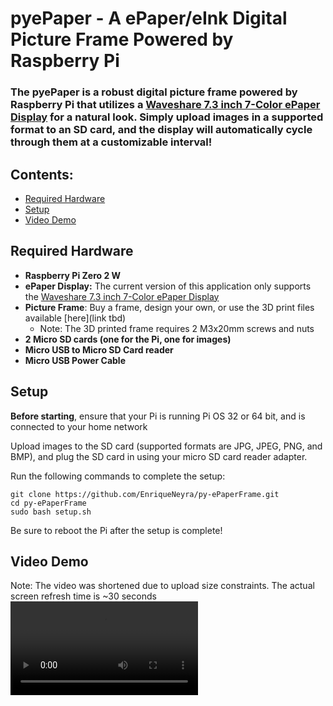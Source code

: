 # pyePaper - A ePaper/eInk Digital Picture Frame Powered by Raspberry Pi

### The pyePaper is a robust digital picture frame powered by Raspberry Pi that utilizes a [Waveshare 7.3 inch 7-Color ePaper Display]([https://www.waveshare.com/7.3inch-e-paper-hat-f.htm]) for a natural look. Simply upload images in a supported format to an SD card, and the display will automatically cycle through them at a customizable interval!

## Contents:
- [Required Hardware](#required-hardware-and-assembly)  
- [Setup](#setup)  
- [Video Demo](#video-demo)

## Required Hardware

- **Raspberry Pi Zero 2 W**
- **ePaper Display:** The current version of this application only supports the [Waveshare 7.3 inch 7-Color ePaper Display](https://www.waveshare.com/5.65inch-e-paper-module-f.htm)
- **Picture Frame**: Buy a frame, design your own, or use the 3D print files available [here](link tbd)
    - Note: The 3D printed frame requires 2 M3x20mm screws and nuts
- **2 Micro SD cards (one for the Pi, one for images)**
- **Micro USB to Micro SD Card reader**
- **Micro USB Power Cable**

## Setup

**Before starting**, ensure that your Pi is running Pi OS 32 or 64 bit, and is connected to your home network

Upload images to the SD card (supported formats are JPG, JPEG, PNG, and BMP), and plug the SD card in using your micro SD card reader adapter.

Run the following commands to complete the setup:
```
git clone https://github.com/EnriqueNeyra/py-ePaperFrame.git 
cd py-ePaperFrame
sudo bash setup.sh
```

Be sure to reboot the Pi after the setup is complete!

## Video Demo
Note: The video was shortened due to upload size constraints. The actual screen refresh time is ~30 seconds
<video src="" />
